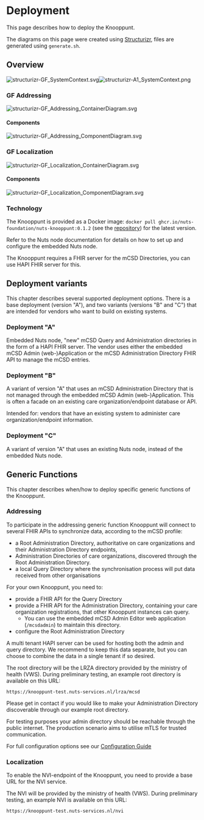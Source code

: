 # Deployment

This page describes how to deploy the Knooppunt.

The diagrams on this page were created using [Structurizr](https://structurizr.com/), files are generated using `generate.sh`.

## Overview

![structurizr-GF_SystemContext.svg](images/structurizr-GF_SystemContext.svg)![structurizr-A1_SystemContext.png](images/structurizr-A1_SystemContext.png)

### GF Addressing
![structurizr-GF_Addressing_ContainerDiagram.svg](images/structurizr-GF_Addressing_ContainerDiagram.svg)

#### Components
![structurizr-GF_Addressing_ComponentDiagram.svg](images/structurizr-GF_Addressing_ComponentDiagram.svg)

### GF Localization
![structurizr-GF_Localization_ContainerDiagram.svg](images/structurizr-GF_Localization_ContainerDiagram.svg)

#### Components

![structurizr-GF_Localization_ComponentDiagram.svg](images/structurizr-GF_Localization_ComponentDiagram.svg)

### Technology

The Knooppunt is provided as a Docker image: `docker pull ghcr.io/nuts-foundation/nuts-knooppunt:0.1.2`
(see the [repository](https://github.com/nuts-foundation/nuts-knooppunt/pkgs/container/nuts-knooppunt)) for the latest version.

Refer to the Nuts node documentation for details on how to set up and configure the embedded Nuts node.

The Knooppunt requires a FHIR server for the mCSD Directories, you can use HAPI FHIR server for this.

## Deployment variants

This chapter describes several supported deployment options. There is a base deployment (version "A"),
and two variants (versions "B" and "C") that are intended for vendors who want to build on existing systems.

### Deployment "A"
Embedded Nuts node, "new" mCSD Query and Administration directories in the form of a HAPI FHIR server.
The vendor uses either the embedded mCSD Admin (web-)Application or the mCSD Administration Directory FHIR API to manage the mCSD entries.

### Deployment "B"
A variant of version "A" that uses an mCSD Administration Directory that is not managed through the embedded mCSD Admin (web-)Application.
This is often a facade on an existing care organization/endpoint database or API.

Intended for: vendors that have an existing system to administer care organization/endpoint information.

### Deployment "C"
A variant of version "A" that uses an existing Nuts node, instead of the embedded Nuts node.

## Generic Functions

This chapter describes when/how to deploy specific generic functions of the Knooppunt.

### Addressing

To participate in the addressing generic function Knooppunt will connect to several FHIR APIs to synchronize data, according to the mCSD profile:
- a Root Administration Directory, authoritative on care organizations and their Administration Directory endpoints,
- Administration Directories of care organizations, discovered through the Root Administration Directory.
- a local Query Directory where the synchronisation process will put data received from other organisations

For your own Knooppunt, you need to:
- provide a FHIR API for the Query Directory
- provide a FHIR API for the Administration Directory, containing your care organization registrations, that other Knooppunt instances can query.
    - You can use the embedded mCSD Admin Editor web application (`/mcsdadmin`) to maintain this directory.
- configure the Root Administration Directory

A multi tenant HAPI server can be used for hosting both the admin and query directory. We recommend to keep this data
separate, but you can choose to combine the data in a single tenant if so desired.

The root directory will be the LRZA directory provided by the ministry of health (VWS). During preliminary testing, an example root directory is available on this URL:

```
https://knooppunt-test.nuts-services.nl/lrza/mcsd
```

Please get in contact if you would like to make your Administration Directory discoverable through our example
root directory.

For testing purposes your admin directory should be reachable through the public internet. The production scenario aims
to utilise mTLS for trusted communication.

For full configuration options see our [Configuration Guide](./CONFIGURATION.md)

### Localization

To enable the NVI-endpoint of the Knooppunt, you need to provide a base URL for the NVI service.

The NVI will be provided by the ministry of health (VWS). During preliminary testing, an example NVI is available on this URL:

```
https://knooppunt-test.nuts-services.nl/nvi
```